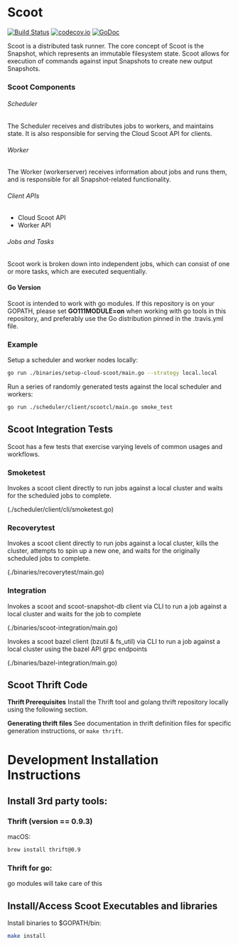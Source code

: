 # Scoot
[![Build Status](https://travis-ci.org/twitter/scoot.svg?branch=master)](https://travis-ci.org/twitter/scoot)
[![codecov.io](https://codecov.io/github/twitter/scoot/coverage.svg?branch=master)](https://codecov.io/gh/twitter/scoot?branch=master)
[![GoDoc](https://godoc.org/github.com/twitter/scoot?status.svg)](https://godoc.org/github.com/twitter/scoot)

Scoot is a distributed task runner.
The core concept of Scoot is the Snapshot, which represents an immutable filesystem state.
Scoot allows for execution of commands against input Snapshots to create new output Snapshots.

### Scoot Components

###### Scheduler

The Scheduler receives and distributes jobs to workers, and maintains state. It is also responsible for serving the Cloud Scoot API for clients.

###### Worker

The Worker (workerserver) receives information about jobs and runs them, and is responsible for all Snapshot-related functionality.

###### Client APIs

* Cloud Scoot API
* Worker API

###### Jobs and Tasks

Scoot work is broken down into independent jobs, which can consist of one or more tasks, which are executed sequentially.

#### Go Version

Scoot is intended to work with go modules. If this repository is on your GOPATH, please set **GO111MODULE=on** when
working with go tools in this repository, and preferably use the Go distribution pinned in the .travis.yml file.

### Example

Setup a scheduler and worker nodes locally:

```sh
go run ./binaries/setup-cloud-scoot/main.go --strategy local.local
```

Run a series of randomly generated tests against the local scheduler and workers:

```sh
go run ./scheduler/client/scootcl/main.go smoke_test
```
## Scoot Integration Tests
Scoot has a few  tests that exercise varying levels of common usages and workflows.

### Smoketest
Invokes a scoot client directly to run jobs against a local cluster and waits for the 
scheduled jobs to complete.

(./scheduler/client/cli/smoketest.go)

### Recoverytest
Invokes a scoot client directly to run jobs against a local cluster, kills the cluster, 
attempts to spin up a new one, and waits for the originally scheduled jobs to complete.

(./binaries/recoverytest/main.go)

### Integration
Invokes a scoot and scoot-snapshot-db client via CLI to run a job against a local cluster 
and waits for the job to complete

(./binaries/scoot-integration/main.go)

Invokes a scoot bazel client (bzutil & fs_util) via CLI to run a job against a local cluster
using the bazel API grpc endpoints

(./binaries/bazel-integration/main.go)

## Scoot Thrift Code
__Thrift Prerequisites__
Install the Thrift tool and golang thrift repository locally using the following section.

__Generating thrift files__
See documentation in thrift definition files for specific generation instructions, or `make thrift`.

# Development Installation Instructions
## Install 3rd party tools:
### Thrift (version == 0.9.3)
macOS:
```sh
brew install thrift@0.9
```
### Thrift for go:
go modules will take care of this

## Install/Access Scoot Executables and libraries
Install binaries to $GOPATH/bin:

```sh
make install
```
